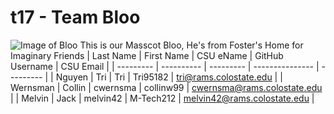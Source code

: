 # t17 - Team Bloo
![Image of Bloo](https://github.com/csucs314f20/t17/blob/master/team/images/I-Need-Help-Bloo.png)
This is our Masscot Bloo, He's from Foster's Home for Imaginary Friends
| Last Name | First Name | CSU eName | GitHub Username | CSU Email |
| --------- | ---------- | --------- | --------------- | --------- |
| Nguyen | Tri | Tri | Tri95182 | tri@rams.colostate.edu |
| Wernsman | Collin | cwernsma | collinw99 | cwernsma@rams.colostate.edu |
| Melvin | Jack | melvin42 | M-Tech212 | melvin42@rams.colostate.edu |
